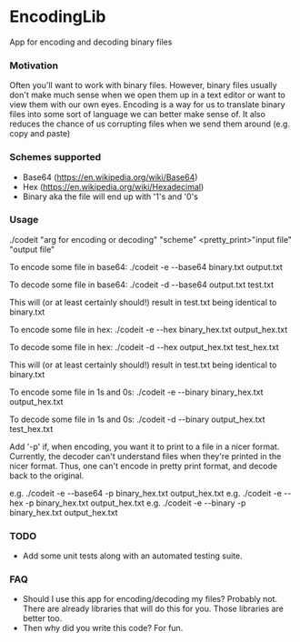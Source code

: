 # EncodingLib

App for encoding and decoding binary files 

### Motivation
Often you'll want to work with binary files. However, binary files usually don't make much sense when we open them up in 
a text editor or want to view them with our own eyes. Encoding is a way for us to 
translate binary files into some sort of language we can better make sense of. It also reduces the chance of us 
corrupting files when we send them around (e.g. copy and paste)

### Schemes supported
- Base64 (https://en.wikipedia.org/wiki/Base64)
- Hex (https://en.wikipedia.org/wiki/Hexadecimal)
- Binary aka the file will end up with '1's and '0's

### Usage
./codeit "arg for encoding or decoding" "scheme" <pretty_print>"input file" "output file"

To encode some file in base64:
./codeit -e --base64 binary.txt output.txt

To decode some file in base64:
./codeit -d --base64 output.txt test.txt

This will (or at least certainly should!) result in test.txt being identical to binary.txt

To encode some file in hex:
./codeit -e --hex binary_hex.txt output_hex.txt

To decode some file in hex:
./codeit -d --hex output_hex.txt test_hex.txt

This will (or at least certainly should!) result in test.txt being identical to binary.txt

To encode some file in 1s and 0s:
./codeit -e --binary binary_hex.txt output_hex.txt

To decode some file in 1s and 0s:
./codeit -d --binary output_hex.txt test_hex.txt

Add '-p' if, when encoding, you want it to print to a file in a nicer format. Currently, the
decoder can't understand files when they're printed in the nicer format. Thus, one can't encode
in pretty print format, and decode back to the original.

e.g.  ./codeit -e --base64 -p binary_hex.txt output_hex.txt
e.g.  ./codeit -e --hex -p binary_hex.txt output_hex.txt
e.g.  ./codeit -e --binary -p binary_hex.txt output_hex.txt


### TODO
- Add some unit tests along with an automated testing suite.

### FAQ
- Should I use this app for encoding/decoding my files? Probably not. There are already libraries that will do this for you.
  Those libraries are better too.
- Then why did you write this code? For fun.
